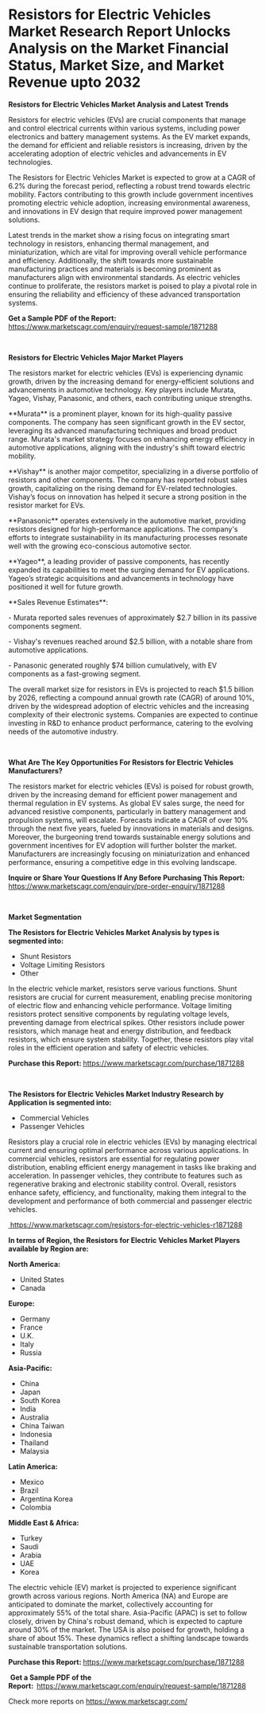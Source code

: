 <p><h1>Resistors for Electric Vehicles Market Research Report Unlocks Analysis on the Market Financial Status, Market Size, and Market Revenue upto 2032</h1></p><p><strong>Resistors for Electric Vehicles Market Analysis and Latest Trends</strong></p>
<p><p>Resistors for electric vehicles (EVs) are crucial components that manage and control electrical currents within various systems, including power electronics and battery management systems. As the EV market expands, the demand for efficient and reliable resistors is increasing, driven by the accelerating adoption of electric vehicles and advancements in EV technologies.</p><p>The Resistors for Electric Vehicles Market is expected to grow at a CAGR of 6.2% during the forecast period, reflecting a robust trend towards electric mobility. Factors contributing to this growth include government incentives promoting electric vehicle adoption, increasing environmental awareness, and innovations in EV design that require improved power management solutions. </p><p>Latest trends in the market show a rising focus on integrating smart technology in resistors, enhancing thermal management, and miniaturization, which are vital for improving overall vehicle performance and efficiency. Additionally, the shift towards more sustainable manufacturing practices and materials is becoming prominent as manufacturers align with environmental standards. As electric vehicles continue to proliferate, the resistors market is poised to play a pivotal role in ensuring the reliability and efficiency of these advanced transportation systems.</p></p>
<p><strong>Get a Sample PDF of the Report:&nbsp;</strong> <a href="https://www.marketscagr.com/enquiry/request-sample/1871288?utm_campaign=1848&utm_medium=2&utm_source=Github&utm_content=ia&utm_term=13022025&utm_id=resistors-for-electric-vehicles">https://www.marketscagr.com/enquiry/request-sample/1871288</a></p>
<p>&nbsp;</p>
<p><strong>Resistors for Electric Vehicles Major Market Players</strong></p>
<p><p>The resistors market for electric vehicles (EVs) is experiencing dynamic growth, driven by the increasing demand for energy-efficient solutions and advancements in automotive technology. Key players include Murata, Yageo, Vishay, Panasonic, and others, each contributing unique strengths.</p><p>**Murata** is a prominent player, known for its high-quality passive components. The company has seen significant growth in the EV sector, leveraging its advanced manufacturing techniques and broad product range. Murata's market strategy focuses on enhancing energy efficiency in automotive applications, aligning with the industry's shift toward electric mobility.</p><p>**Vishay** is another major competitor, specializing in a diverse portfolio of resistors and other components. The company has reported robust sales growth, capitalizing on the rising demand for EV-related technologies. Vishay’s focus on innovation has helped it secure a strong position in the resistor market for EVs.</p><p>**Panasonic** operates extensively in the automotive market, providing resistors designed for high-performance applications. The company's efforts to integrate sustainability in its manufacturing processes resonate well with the growing eco-conscious automotive sector.</p><p>**Yageo**, a leading provider of passive components, has recently expanded its capabilities to meet the surging demand for EV applications. Yageo’s strategic acquisitions and advancements in technology have positioned it well for future growth.</p><p>**Sales Revenue Estimates**: </p><p>- Murata reported sales revenues of approximately $2.7 billion in its passive components segment.</p><p>- Vishay's revenues reached around $2.5 billion, with a notable share from automotive applications.</p><p>- Panasonic generated roughly $74 billion cumulatively, with EV components as a fast-growing segment.</p><p>The overall market size for resistors in EVs is projected to reach $1.5 billion by 2026, reflecting a compound annual growth rate (CAGR) of around 10%, driven by the widespread adoption of electric vehicles and the increasing complexity of their electronic systems. Companies are expected to continue investing in R&D to enhance product performance, catering to the evolving needs of the automotive industry.</p></p>
<p>&nbsp;</p>
<p><strong>What Are The Key Opportunities For Resistors for Electric Vehicles Manufacturers?</strong></p>
<p><p>The resistors market for electric vehicles (EVs) is poised for robust growth, driven by the increasing demand for efficient power management and thermal regulation in EV systems. As global EV sales surge, the need for advanced resistive components, particularly in battery management and propulsion systems, will escalate. Forecasts indicate a CAGR of over 10% through the next five years, fueled by innovations in materials and designs. Moreover, the burgeoning trend towards sustainable energy solutions and government incentives for EV adoption will further bolster the market. Manufacturers are increasingly focusing on miniaturization and enhanced performance, ensuring a competitive edge in this evolving landscape.</p></p>
<p><strong>Inquire or Share Your Questions If Any Before Purchasing This Report:</strong> <a href="https://www.marketscagr.com/enquiry/pre-order-enquiry/1871288?utm_campaign=1848&utm_medium=2&utm_source=Github&utm_content=ia&utm_term=13022025&utm_id=resistors-for-electric-vehicles">https://www.marketscagr.com/enquiry/pre-order-enquiry/1871288</a></p>
<p>&nbsp;</p>
<p><strong>Market Segmentation</strong></p>
<p><strong>The Resistors for Electric Vehicles Market Analysis by types is segmented into:</strong></p>
<p><ul><li>Shunt Resistors</li><li>Voltage Limiting Resistors</li><li>Other</li></ul></p>
<p><p>In the electric vehicle market, resistors serve various functions. Shunt resistors are crucial for current measurement, enabling precise monitoring of electric flow and enhancing vehicle performance. Voltage limiting resistors protect sensitive components by regulating voltage levels, preventing damage from electrical spikes. Other resistors include power resistors, which manage heat and energy distribution, and feedback resistors, which ensure system stability. Together, these resistors play vital roles in the efficient operation and safety of electric vehicles.</p></p>
<p><strong>Purchase this Report:&nbsp;</strong><a href="https://www.marketscagr.com/purchase/1871288?utm_campaign=1848&utm_medium=2&utm_source=Github&utm_content=ia&utm_term=13022025&utm_id=resistors-for-electric-vehicles">https://www.marketscagr.com/purchase/1871288</a></p>
<p>&nbsp;</p>
<p><strong>The Resistors for Electric Vehicles Market Industry Research by Application is segmented into:</strong></p>
<p><ul><li>Commercial Vehicles</li><li>Passenger Vehicles</li></ul></p>
<p><p>Resistors play a crucial role in electric vehicles (EVs) by managing electrical current and ensuring optimal performance across various applications. In commercial vehicles, resistors are essential for regulating power distribution, enabling efficient energy management in tasks like braking and acceleration. In passenger vehicles, they contribute to features such as regenerative braking and electronic stability control. Overall, resistors enhance safety, efficiency, and functionality, making them integral to the development and performance of both commercial and passenger electric vehicles.</p></p>
<p><a href="https://www.marketscagr.com/resistors-for-electric-vehicles-r1871288?utm_campaign=1848&utm_medium=2&utm_source=Github&utm_content=ia&utm_term=13022025&utm_id=resistors-for-electric-vehicles">&nbsp;https://www.marketscagr.com/resistors-for-electric-vehicles-r1871288</a></p>
<p><strong>In terms of Region, the Resistors for Electric Vehicles Market Players available by Region are:</strong></p>
<p>
    <p> <strong> North America: </strong>
        <ul>
            <li>United States</li>
            <li>Canada</li>
        </ul>
        </p> 
    <p> <strong> Europe: </strong>
        <ul>
            <li>Germany</li>
            <li>France</li>
            <li>U.K.</li>
            <li>Italy</li>
            <li>Russia</li>
        </ul>
        </p> 
    <p> <strong> Asia-Pacific: </strong>
        <ul>
            <li>China</li>
            <li>Japan</li>
            <li>South Korea</li>
            <li>India</li>
            <li>Australia</li>
            <li>China Taiwan</li>
            <li>Indonesia</li>
            <li>Thailand</li>
            <li>Malaysia</li>
        </ul>
        </p> 
    <p> <strong> Latin America: </strong>
        <ul>
            <li>Mexico</li>
            <li>Brazil</li>
            <li>Argentina Korea</li>
            <li>Colombia</li>
        </ul>
        </p> 
    <p> <strong> Middle East & Africa: </strong>
        <ul>
            <li>Turkey</li>
            <li>Saudi</li>
            <li>Arabia</li>
            <li>UAE</li>
            <li>Korea</li>
        </ul>
    </p>
    </p>
<p><p>The electric vehicle (EV) market is projected to experience significant growth across various regions. North America (NA) and Europe are anticipated to dominate the market, collectively accounting for approximately 55% of the total share. Asia-Pacific (APAC) is set to follow closely, driven by China's robust demand, which is expected to capture around 30% of the market. The USA is also poised for growth, holding a share of about 15%. These dynamics reflect a shifting landscape towards sustainable transportation solutions.</p></p>
<p><strong>Purchase this Report: </strong><a href="https://www.marketscagr.com/purchase/1871288?utm_campaign=1848&utm_medium=2&utm_source=Github&utm_content=ia&utm_term=13022025&utm_id=resistors-for-electric-vehicles">https://www.marketscagr.com/purchase/1871288</a></p>
<p>&nbsp;<strong>Get a Sample PDF of the Report:&nbsp;&nbsp;</strong><a href="https://www.marketscagr.com/enquiry/request-sample/1871288?utm_campaign=1848&utm_medium=2&utm_source=Github&utm_content=ia&utm_term=13022025&utm_id=resistors-for-electric-vehicles">https://www.marketscagr.com/enquiry/request-sample/1871288</a></p>
<p><strong></strong></p>
<p>Check more reports on <a href="https://www.marketscagr.com/?utm_campaign=1848&utm_medium=2&utm_source=Github&utm_content=ia&utm_term=13022025&utm_id=resistors-for-electric-vehicles">https://www.marketscagr.com/</a></p>
